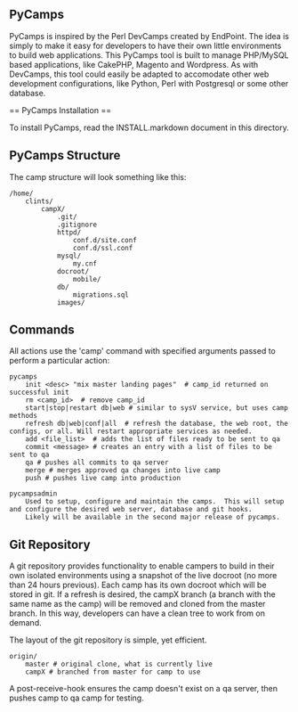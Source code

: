 PyCamps
-------

PyCamps is inspired by the Perl DevCamps created by EndPoint. The idea is simply to make it easy for developers to have their own little environments to build web applications. This PyCamps tool is built to manage PHP/MySQL based applications, like CakePHP, Magento and Wordpress.   As with DevCamps, this tool could easily be adapted to accomodate other web development configurations, like Python, Perl with Postgresql or some other database.

== PyCamps Installation ==

To install PyCamps, read the INSTALL.markdown document in this directory.

PyCamps Structure
-----------------

The camp structure will look something like this:

    /home/
        clints/
            campX/
                .git/
                .gitignore
                httpd/
                    conf.d/site.conf
                    conf.d/ssl.conf
                mysql/
                    my.cnf
                docroot/
                    mobile/
                db/
                    migrations.sql
                images/

Commands
--------

All actions use the 'camp' command with specified arguments passed to perform a particular action:

    pycamps
        init <desc> "mix master landing pages"  # camp_id returned on successful init
        rm <camp_id>  # remove camp_id
		start|stop|restart db|web # similar to sysV service, but uses camp methods
		refresh db|web|conf|all  # refresh the database, the web root, the configs, or all. Will restart appropriate services as needed.
        add <file_list>  # adds the list of files ready to be sent to qa
        commit <message> # creates an entry with a list of files to be sent to qa
        qa # pushes all commits to qa server
		merge # merges approved qa changes into live camp
		push # pushes live camp into production

	pycampsadmin
		Used to setup, configure and maintain the camps.  This will setup and configure the desired web server, database and git hooks.  
		Likely will be available in the second major release of pycamps.

Git Repository
--------------

A git repository provides functionality to enable campers to build in their own isolated environments using a snapshot of the live docroot (no more than 24 hours previous).  Each camp has its own docroot which will be stored in git. If a refresh is desired, the campX branch (a branch with the same name as the camp) will be removed and cloned from the master branch. In this way, developers can have a clean tree to work from on demand.

The layout of the git repository is simple, yet efficient.

    origin/
        master # original clone, what is currently live
        campX # branched from master for camp to use

A post-receive-hook ensures the camp doesn't exist on a qa server, then pushes camp to qa camp for testing.
